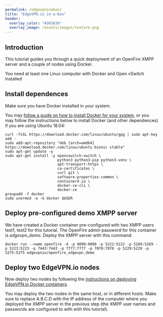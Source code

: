 ```yaml
---
permalink: /edgevpninabox/
title: "EdgeVPN.io in-a-box"
header:
  overlay_color: "#303030"
  overlay_image: /assets/images/texture.png
---
```


## Introduction

This tutorial guides you through a quick deployment of an OpenFire XMPP server and a couple of nodes using Docker.

You need at least one Linux computer with Docker and Open vSwitch installed

## Install dependences

Make sure you have Docker installed in your system. 

You may [follow a guide on how to install Docker for your system](https://docs.docker.com/engine/install/ubuntu/), or you may follow the instructions below to install Docker (and other dependences) if you are using Ubuntu 18.04:

```
curl -fsSL https://download.docker.com/linux/ubuntu/gpg | sudo apt-key add -
sudo add-apt-repository "deb [arch=amd64] https://download.docker.com/linux/ubuntu bionic stable"
sudo apt-get update -y
sudo apt-get install -y openvswitch-switch \
                        python3 python3-pip python3-venv \
                        apt-transport-https \
                        ca-certificates \
                        curl git \
                        software-properties-common \
                        containerd.io \
                        docker-ce-cli \
                        docker-ce 
groupadd -f docker
sudo usermod -a -G docker $USER
```

## Deploy pre-configured demo XMPP server

We have created a Docker container pre-configured with two XMPP users test1, test2 for this tutorial. The OpenFire admin password for this container is *edgevpn_demo*. Deploy the XMPP server with this command:

```
docker run --name openfire -d -p 9090:9090 -p 5222:5222 -p 5269:5269 -p 5223:5223 -p 7443:7443 -p 7777:7777 -p 7070:7070 -p 5229:5229 -p 5275:5275 edgevpnio/openfire_edgevpn_demo
```

## Deploy two EdgeVPN.io nodes 

Now deploy two nodes by following the [instructions on deploying EdgeVPN.io Docker containers](/dockeredgevpn). 

You may deploy the two nodes in the same host, or in different hosts. Make sure to replace A.B.C.D with the IP address of the computer where you deployed the XMPP server in the previous step (the XMPP user names and passwords are configured to with with this tutorial).
